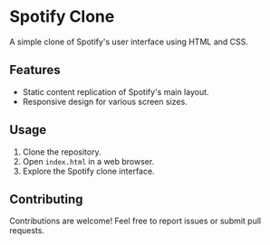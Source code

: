 # Spotify Clone

A simple clone of Spotify's user interface using HTML and CSS.

## Features

- Static content replication of Spotify's main layout.
- Responsive design for various screen sizes.

## Usage

1. Clone the repository.
2. Open `index.html` in a web browser.
3. Explore the Spotify clone interface.

## Contributing

Contributions are welcome! Feel free to report issues or submit pull requests.
